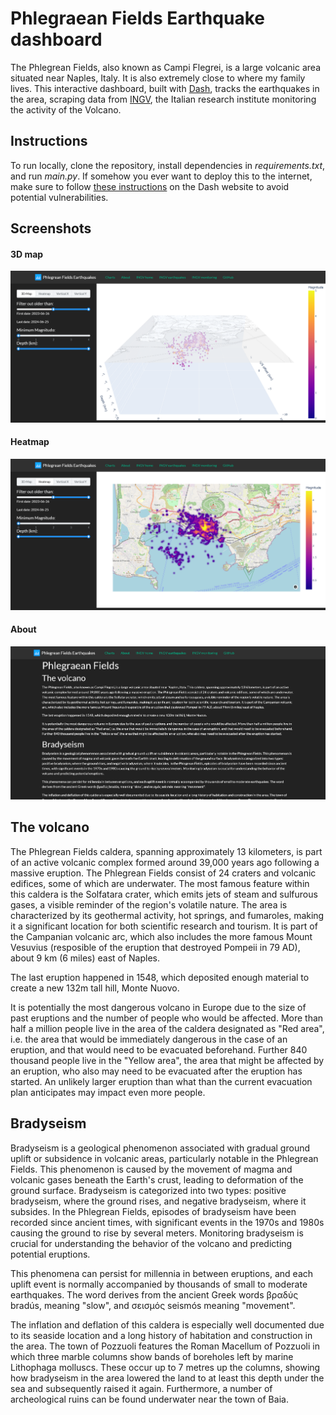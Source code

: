 # Phlegraean Fields Earthquake dashboard

The Phlegrean Fields, also known as Campi Flegrei, is a large volcanic area situated near Naples, Italy. It is also extremely close to where my family lives. This interactive dashboard, built with [Dash](https://dash.plotly.com/), tracks the earthquakes in the area, scraping data from [INGV](https://www.ingv.it/), the Italian research institute monitoring the activity of the Volcano. 

## Instructions 

To run locally, clone the repository, install dependencies in *requirements.txt*, and run *main.py*. If somehow you ever want to deploy this to the internet, make sure to follow [these instructions](https://dash.plotly.com/deployment) on the Dash website to avoid potential vulnerabilities. 

## Screenshots

#### 3D map

![3D-view](https://raw.githubusercontent.com/MarcoTamb/Phlegrean-Fields/main/screenshots/3d-view.png)

#### Heatmap

![Heatmap](https://raw.githubusercontent.com/MarcoTamb/Phlegrean-Fields/main/screenshots/heatmap.png)

#### About 

![About](https://raw.githubusercontent.com/MarcoTamb/Phlegrean-Fields/main/screenshots/about.png)

## The volcano

The Phlegrean Fields caldera, spanning approximately 13 kilometers, is part of an active volcanic complex formed around 39,000 years ago following a massive eruption. The Phlegrean Fields consist of 24 craters and volcanic edifices, some of which are underwater. The most famous feature within this caldera is the Solfatara crater, which emits jets of steam and sulfurous gases, a visible reminder of the region's volatile nature. The area is characterized by its geothermal activity, hot springs, and fumaroles, making it a significant location for both scientific research and tourism. It is part of the Campanian volcanic arc, which also includes the more famous Mount Vesuvius (resposible of the eruption that destroyed Pompeii in 79 AD), about 9 km (6 miles) east of Naples. 

The last eruption happened in 1548, which deposited enough material to create a new 132m tall hill, Monte Nuovo. 

It is potentially the most dangerous volcano in Europe due to the size of past eruptions and the number of people who would be affected. 
More than half a million people live in the area of the caldera designated as "Red area", i.e. the area that would be immediately dangerous in the case of an eruption, and that would need to be evacuated beforehand. 
Further 840 thousand people live in the "Yellow area", the area that might be affected by an eruption, who also may need to be evacuated after the eruption has started. An unlikely larger eruption than what than the current evacuation plan anticipates may impact even more people. 

## Bradyseism

Bradyseism is a geological phenomenon associated with gradual ground uplift or subsidence in volcanic areas, particularly notable in the Phlegrean Fields. This phenomenon is caused by the movement of magma and volcanic gases beneath the Earth's crust, leading to deformation of the ground surface. Bradyseism is categorized into two types: positive bradyseism, where the ground rises, and negative bradyseism, where it subsides. In the Phlegrean Fields, episodes of bradyseism have been recorded since ancient times, with significant events in the 1970s and 1980s causing the ground to rise by several meters. Monitoring bradyseism is crucial for understanding the behavior of the volcano and predicting potential eruptions.

This phenomena can persist for millennia in between eruptions, and each uplift event is normally accompanied by thousands of small to moderate earthquakes.
The word derives from the ancient Greek words βραδύς bradús, meaning "slow", and σεισμός seismós meaning "movement". 

The inflation and deflation of this caldera is especially well documented due to its seaside location and a long history of habitation and construction in the area. The town of Pozzuoli features the Roman Macellum of Pozzuoli in which three marble columns show bands of boreholes left by marine Lithophaga molluscs. These occur up to 7 metres up the columns, showing how bradyseism in the area lowered the land to at least this depth under the sea and subsequently raised it again. Furthermore, a number of archeological ruins can be found underwater near the town of Baia.
